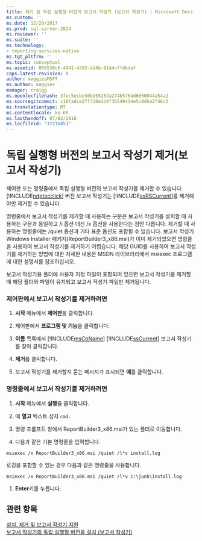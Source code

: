 ```yaml
---
title: 제거 된 독립 실행형 버전의 보고서 작성기 (보고서 작성기) | Microsoft Docs
ms.custom: ''
ms.date: 12/29/2017
ms.prod: sql-server-2014
ms.reviewer: ''
ms.suite: ''
ms.technology:
- reporting-services-native
ms.tgt_pltfrm: ''
ms.topic: conceptual
ms.assetid: 009538c6-4941-4393-b14b-9144cffdbdaf
caps.latest.revision: 8
author: maggiesMSFT
ms.author: maggies
manager: craigg
ms.openlocfilehash: 3fec5ecbe30bb55262a274b5764d6650044a54a2
ms.sourcegitcommit: c18fadce27f330e1d4f36549414e5c84ba2f46c2
ms.translationtype: MT
ms.contentlocale: ko-KR
ms.lasthandoff: 07/02/2018
ms.locfileid: "37216853"
---
```

# <a name="uninstall-the-stand-alone-version-of-report-builder-report-builder"></a>독립 실행형 버전의 보고서 작성기 제거(보고서 작성기)
  제어판 또는 명령줄에서 독립 실행형 버전의 보고서 작성기를 제거할 수 있습니다. [!INCLUDE[ndptecclick](../../includes/ndptecclick-md.md)] 버전 보고서 작성기는 [!INCLUDE[ssRSCurrent](../../includes/ssrscurrent-md.md)]를 제거해야만 제거할 수 있습니다.  
  
 명령줄에서 보고서 작성기를 제거할 때 사용하는 구문은 보고서 작성기를 설치할 때 사용하는 구문과 동일하고 /i 옵션 대신 /x 옵션을 사용한다는 점만 다릅니다. 제거할 때 사용하는 명령줄에는 /quiet 옵션과 기타 표준 옵션도 포함될 수 있습니다. 보고서 작성기 Windows Installer 패키지(ReportBuilder3_x86.msi)가 이미 제거되었으면 명령줄을 사용하여 보고서 작성기를 제거하기 어렵습니다. 해당 GUID를 사용하여 보고서 작성기를 제거하는 방법에 대한 자세한 내용은 MSDN 라이브러리에서 msiexec 프로그램에 대한 설명서를 참조하십시오.  
  
 보고서 작성기용 폴더에 사용자 지정 파일이 포함되어 있으면 보고서 작성기를 제거할 때 해당 폴더와 파일이 유지되고 보고서 작성기 파일만 제거됩니다.  
  
### <a name="to-uninstall-report-builder-from-the-control-panel"></a>제어판에서 보고서 작성기를 제거하려면  
  
1.  **시작** 메뉴에서 **제어판**을 클릭합니다.  
  
2.  제어판에서 **프로그램 및 기능**을 클릭합니다.  
  
3.  **이름** 목록에서 [!INCLUDE[msCoName](../../includes/msconame-md.md)] [!INCLUDE[ssCurrent](../../includes/sscurrent-md.md)] 보고서 작성기를 찾아 클릭합니다.  
  
4.  **제거**를 클릭합니다.  
  
5.  보고서 작성기를 제거할지 묻는 메시지가 표시되면 **예**를 클릭합니다.  
  
### <a name="to-uninstall-report-builder-from-the-command-line"></a>명령줄에서 보고서 작성기를 제거하려면  
  
1.  **시작** 메뉴에서 **실행**을 클릭합니다.  
  
2.  에 **열고** 텍스트 상자 `cmd.`  
  
3.  명령 프롬프트 창에서 ReportBuilder3_x86.msi가 있는 폴더로 이동합니다.  
  
4.  다음과 같은 기본 명령줄을 입력합니다.  
  
 `msiexec /x ReportBuilder3_x86.msi /quiet /l*v install.log`  
  
 로깅을 포함할 수 있는 경우 다음과 같은 명령줄을 사용합니다.  
  
 `msiexec /x ReportBuilder3_x86.msi /quiet /l*v c:\junk\install.log`  
  
1.  **Enter**키를 누릅니다.  
  
## <a name="see-also"></a>관련 항목  
 [설치, 제거 및 보고서 작성기 지원](../install-uninstall-and-report-builder-support.md)   
 [보고서 작성기의 독립 실행형 버전을 설치 &#40;보고서 작성기&#41;](install-report-builder.md)  
  
  
